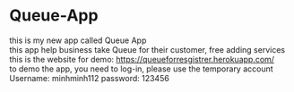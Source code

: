 # Queue-App
this is my new app called Queue App <br/>
this app help business take Queue for their customer, free adding services <br/>
this is the website for demo: https://queueforresgistrer.herokuapp.com/ <br/>
to demo the app, you need to log-in, please use the temporary account <br/>
Username: minhminh112
password: 123456
